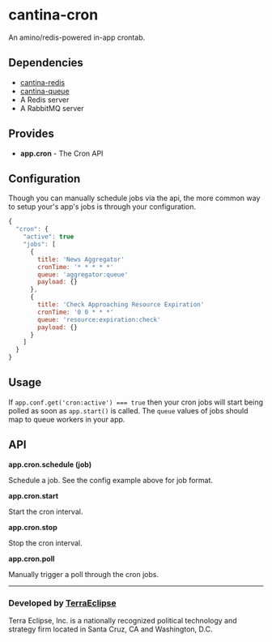 cantina-cron
============

An amino/redis-powered in-app crontab.

Dependencies
------------

- [cantina-redis](https://github.com/cantina/cantina-redis)
- [cantina-queue](https://github.com/cantina/cantina-queue)
- A Redis server
- A RabbitMQ server

Provides
--------

- **app.cron** - The Cron API

Configuration
-------------

Though you can manually schedule jobs via the api, the more common way to setup
your's app's jobs is through your configuration.

```js
{
  "cron": {
    "active": true
    "jobs": [
      {
        title: 'News Aggregator'
        cronTime: '* * * * *'
        queue: 'aggregator:queue'
        payload: {}
      },
      {
        title: 'Check Approaching Resource Expiration'
        cronTime: '0 0 * * *'
        queue: 'resource:expiration:check'
        payload: {}
      }
    ]
  }
}
```

Usage
-----

If `app.conf.get('cron:active') === true` then your cron jobs will start being
polled as soon as `app.start()` is called. The `queue` values of jobs should
map to queue workers in your app.

API
---

**app.cron.schedule (job)**

Schedule a job. See the config example above for job format.

**app.cron.start**

Start the cron interval.

**app.cron.stop**

Stop the cron interval.

**app.cron.poll**

Manually trigger a poll through the cron jobs.


- - -

### Developed by [TerraEclipse](https://github.com/TerraEclipse)

Terra Eclipse, Inc. is a nationally recognized political technology and
strategy firm located in Santa Cruz, CA and Washington, D.C.
